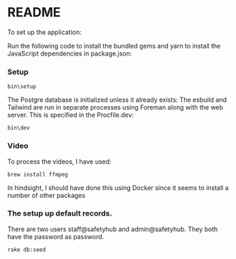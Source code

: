 # README

To set up the application:

Run the following code to install the bundled gems and yarn to install the JavaScript dependencies in package.json:


### Setup
```
bin\setup
```

The Postgre database is initialized unless it already exists:
The esbuild and Tailwind are run in separate processes using Foreman along with the web server. This is specified in the Procfile.dev:

```
bin\dev
```
### Video
To process the videos, I have used:

```
brew install ffmpeg
```
In hindsight, I should have done this using Docker since it seems to install a number of other packages

### The setup up default records.
There are two users staff@safetyhub and admin@safetyhub. They both have the
password  as password. 
```
rake db:seed
```
